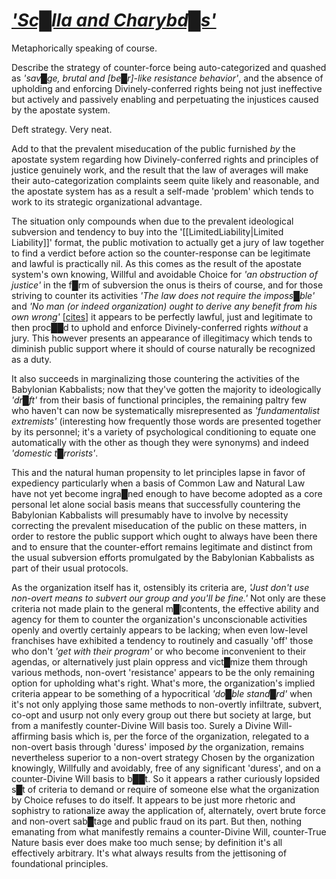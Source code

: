 # *['Sc█lla and Charybd█s'](https://www.britannica.com/topic/Scylla-and-Charybdis)*


Metaphorically speaking of course.

Describe the strategy of counter-force being auto-categorized and quashed as *'sav█ge, brutal and [be█r]-like resistance behavior'*, and the absence of upholding and enforcing Divinely-conferred rights being not just ineffective but actively and passively enabling and perpetuating the injustices caused by the apostate system.

Deft strategy.  Very neat.

Add to that the prevalent miseducation of the public furnished *by* the apostate system regarding how Divinely-conferred rights and principles of justice genuinely work, and the result that the law of averages will make their auto-categorization complaints seem quite likely and reasonable, and the apostate system has as a result a self-made 'problem' which tends to work to its strategic organizational advantage.

The situation only compounds when due to the prevalent ideological subversion and tendency to buy into the '[[LimitedLiability|Limited Liability]]' format, the public motivation to actually get a jury of law together to find a verdict before action so the counter-response can be legitimate and lawful is practically nil.  As this comes as the result of the apostate system's own knowing, Willful and avoidable Choice for *'an obstruction of justice'* in the f█rm of subversion the onus is theirs of course, and for those striving to counter its activities *'The law does not require the imposs█ble'* and *'No man (or indeed organization) ought to derive any benefit from his own wrong'* \[[cites](https://famguardian.org/Publications/BouvierMaximsOfLaw/BouviersMaxims.htm)\] it appears to be perfectly lawful, just and legitimate to then proc██d to uphold and enforce Divinely-conferred rights *without* a jury.  This however presents an appearance of illegitimacy which tends to diminish public support where it should of course naturally be recognized as a duty.

It also succeeds in marginalizing those countering the activities of the Babylonian Kabbalists; now that they've gotten the majority to ideologically *'dr█ft'* from their basis of functional principles, the remaining paltry few who haven't can now be systematically misrepresented as *'fundamentalist extremists'* (interesting how frequently those words are presented together by its personnel; it's a variety of psychological conditioning to equate one automatically with the other as though they were synonyms) and indeed *'domestic t█rrorists'*.

This and the natural human propensity to let principles lapse in favor of expediency particularly when a basis of Common Law and Natural Law have not yet become ingra█ned enough to have become adopted as a core personal let alone social basis means that successfully countering the Babylonian Kabbalists will presumably have to involve by necessity correcting the prevalent miseducation of the public on these matters, in order to restore the public support which ought to always have been there and to ensure that the counter-effort remains legitimate and distinct from the usual subversion efforts promulgated by the Babylonian Kabbalists as part of their usual protocols.

As the organization itself has it, ostensibly its criteria are, _'Just don't use non-overt means to subvert our group and you'll be fine.'_ Not only are these criteria not made plain to the general m█lcontents, the effective ability and agency for them to counter the organization's unconscionable activities openly and overtly certainly appears to be lacking; when even low-level franchises have exhibited a tendency to routinely and casually 'off' those who don't _'get with their program'_ or who become inconvenient to their agendas, or alternatively just plain oppress and vict█mize them through various methods, non-overt 'resistance' appears to be the only remaining option for upholding what's right. What's more, the organization's implied criteria appear to be something of a hypocritical _'do█ble stand█rd'_ when it's not only applying those same methods to non-overtly infiltrate, subvert, co-opt and usurp not only every group out there but society at large, but from a manifestly counter-Divine Will basis too. Surely a Divine Will-affirming basis which is, per the force of the organization, relegated to a non-overt basis through 'duress' imposed _by_ the organization, remains nevertheless superior to a non-overt strategy Chosen by the organization knowingly, Willfully and avoidably, free of any significant 'duress', and on a counter-Divine Will basis to b██t. So it appears a rather curiously lopsided s█t of criteria to demand or require of someone else what the organization by Choice refuses to do itself. It appears to be just more rhetoric and sophistry to rationalize away the application of, alternately, overt brute force and non-overt sab█tage and public fraud on its part. But then, nothing emanating from what manifestly remains a counter-Divine Will, counter-True Nature basis ever does make too much sense; by definition it's all effectively arbitrary. It's what always results from the jettisoning of foundational principles.